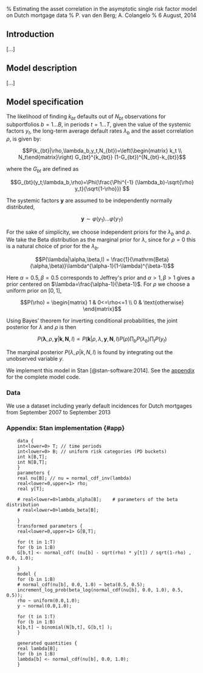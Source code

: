 % Estimating the asset correlation in the asymptotic single risk factor model on Dutch mortgage data
% P. van den Berg; A. Colangelo
% 6 August, 2014

## Introduction

[...]
## Model description
[...]
## Model specification
The likelihood of finding $k_{bt}$ defaults out of $N_{bt}$
observations for subportfolios $b=1\dots B$, in periods $t=1\dots T$, given the value of the systemic factors $y_t$, the long-term average default rates $\lambda_b$ and the asset
correlation $\rho$, is given by:

$$P(k_{bt}|\rho,\lambda_b,y_t,N_{bt})=\left(\begin{matrix} k_t \\ N_t\end{matrix}\right) G_{bt}^{k_{bt}}
(1-G_{bt})^{N_{bt}-k_{bt}}$$ 

where the $G_{bt}$ are defined as

$$G_{bt}(y_t;\lambda_b,\rho)=\Phi(\frac{\Phi^{-1} (\lambda_b)-\sqrt{\rho} y_t}{\sqrt{1-\rho}}) $$

The systemic factors $\mathbf{y}$ are assumed to be independently normally distributed,

$$\mathbf{y}\sim\varphi(y_1)\dots\varphi(y_T)$$

For the sake of simplicity, we choose independent priors for the $\lambda_b$ and $\rho$. We take the Beta distribution as the marginal prior for $\lambda$, since for $\rho=0$ this is a natural choice of prior for the $\lambda_b$.

$$P(\lambda|\alpha,\beta,I) = \frac{1}{\mathrm{Beta}(\alpha,\beta)}\lambda^{\alpha-1}(1-\lambda)^{\beta-1}$$

Here $\alpha=0.5,\beta=0.5$ corresponds to Jeffrey's prior and  $\alpha>1,\beta>1$ gives a prior centered on $\lambda=\frac{\alpha-1}{\beta-1}$. For $\rho$ we choose a uniform prior on $[0,1]$,

$$P(\rho) = \begin{matrix} 1 & 0<=\rho<=1 \\ 0 & \text{otherwise} \end{matrix}$$ 

Using Bayes’ theorem for inverting conditional probabilities, the joint posterior for
$\lambda$ and $\rho$ is then

$$P(\mathbf{\lambda},\rho,\mathbf{y}|\mathbf{k},\mathbf{N},I)\propto P(\mathbf{k}|\rho,\lambda,\mathbf{y},\mathbf{N},I)  P(\rho)\prod_{b} P(\lambda_b) \prod_t P(y_t)$$

The marginal posterior $P(\lambda,\rho|k,N,I)$ is found by integrating out the
unobserved variable $y$.

We implement this model in Stan  [@stan-software:2014]. See the [appendix](#app) for the complete model code.

### Data
We use a dataset including yearly default incidences for Dutch mortgages from September 2007 to September 2013

### Appendix: Stan implementation {#app}

~~~{.perl}
    data {
    int<lower=0> T; // time periods
    int<lower=0> B; // uniform risk categories (PD buckets)
    int k[B,T];
    int N[B,T];
    }
    parameters {
    real nu[B]; // nu = normal_cdf_inv(lambda)
    real<lower=0,upper=1> rho;
    real y[T];
    
    # real<lower=0>lambda_alpha[B];    # parameters of the beta distribution
    # real<lower=0>lambda_beta[B];     
    
    }
    transformed parameters {
    real<lower=0,upper=1> G[B,T];
    
    for (t in 1:T)
    for (b in 1:B)
    G[b,t] <- normal_cdf( (nu[b] - sqrt(rho) * y[t]) / sqrt(1-rho) , 0.0, 1.0);
    
    }
    model {
    for (b in 1:B)
    # normal_cdf(nu[b], 0.0, 1.0) ~ beta(0.5, 0.5);
    increment_log_prob(beta_log(normal_cdf(nu[b], 0.0, 1.0), 0.5, 0.5));
    rho ~ uniform(0.0,1.0);  
    y ~ normal(0.0,1.0);
    
    for (t in 1:T)
    for (b in 1:B)
    k[b,t] ~ binomial(N[b,t], G[b,t] );
    }
    
    generated quantities {
    real lambda[B];
    for (b in 1:B)
    lambda[b] <- normal_cdf(nu[b], 0.0, 1.0);
    }
~~~